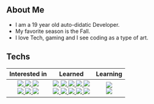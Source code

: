 ## About Me

- I am a 19 year old auto-didatic Developer.
- My favorite season is the Fall.
- I love Tech, gaming and I see coding as a type of art.

## Techs

<table>
<thead>
  <tr>
    <th>Interested in</th>
    <th>Learned</th>
    <th>Learning</th>
  </tr>
</thead>
<tbody>
  <tr align="center">
    <td>
      <a href='https://reactjs.org/'>
        <img src="https://skillicons.dev/icons?i=react"/>
      </a>
      <a href='https://www.prisma.io/'>
        <img src="https://skillicons.dev/icons?i=prisma"/>
      </a>
      <a href='https://www.typescriptlang.org/'>
        <img src="https://skillicons.dev/icons?i=ts"/>
      </a>
      <br />
      <a href='https://tailwindui.com/'>
        <img src="https://skillicons.dev/icons?i=tailwind"/>
      </a>
      <a href='https://nextjs.org/'>
        <img src="https://skillicons.dev/icons?i=nextjs"/>
      </a>
      <a href='https://www.mongodb.com/'>
        <img src="https://skillicons.dev/icons?i=mongodb"/>
      </a>
    </td>
    <td>
      <a href='https://html.com/'>
        <img src="https://skillicons.dev/icons?i=html"/>
      </a>
      <a href='https://www.w3.org/Style/CSS/Overview.en.html'>
        <img src="https://skillicons.dev/icons?i=css"/>
      </a>
      <a href='https://getbootstrap.com/'>
        <img src="https://skillicons.dev/icons?i=bootstrap"/>
      </a>
      <a href='https://www.javascript.com/'>
        <img src="https://skillicons.dev/icons?i=js"/>
      </a>
      <a href='https://nodejs.org/en/'>
        <img src="https://skillicons.dev/icons?i=nodejs"/>
      </a>
      <br />
      <a href='https://git-scm.com/'>
        <img src="https://skillicons.dev/icons?i=git"/>
      </a>
      <a href='https://styled-components.com/'>
        <img src="https://skillicons.dev/icons?i=styledcomponents"/>
      </a>
      <a href='https://www.apollographql.com/'>
        <img src="https://skillicons.dev/icons?i=apollo"/>
      </a>
      <a href='https://graphql.org/'>
        <img src="https://skillicons.dev/icons?i=graphql"/>
      </a>
      <a href='https://www.figma.com/'>
        <img src="https://skillicons.dev/icons?i=figma"/>
      </a>
    </td>
    <td>
      <a href='https://www.cprogramming.com/'>
        <img src="https://skillicons.dev/icons?i=c"/>
      </a>
      <br />
      <a href='https://www.astro.build/'>
        <img src="https://skillicons.dev/icons?i=astro"/>
      </a>
    </td>
  </tr>
</tbody>
</table>
